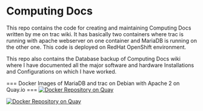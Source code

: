 # Computing Docs
This repo contains the code for creating and maintaining Computing Docs written by me on trac wiki. It has basically two containers where trac is running with apache webserver on one container and MariaDB is running on the other one. This code is deployed on RedHat OpenShift environment.

This repo also contains the Database backup of Computing Docs wiki where I have documented all the major software and hardware Installations and Configurations on which I have worked.

=== Docker Images of MariaDB and trac on Debian with Apache 2 on Quay.io ===
[![Docker Repository on Quay](https://quay.io/repository/akshat/mariadb-custom/status?token=cc40cc41-02a9-4b04-8424-d746929fcd5b "Docker Repository on Quay")](https://quay.io/repository/akshat/mariadb-custom)

[![Docker Repository on Quay](https://quay.io/repository/akshat/trac-httpd-debian-openshift/status?token=2190bbac-fd81-413c-8134-8bc0671c21cd "Docker Repository on Quay")](https://quay.io/repository/akshat/trac-httpd-debian-openshift)
